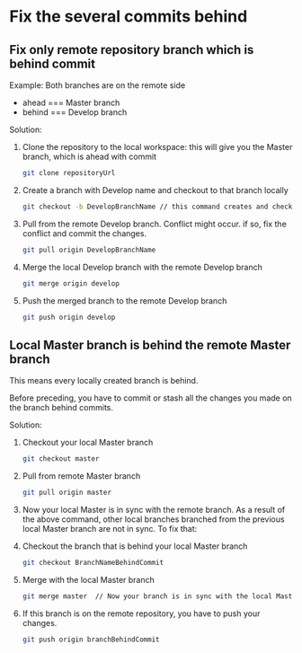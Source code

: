 # Fix the several commits behind

## Fix only remote repository branch which is behind commit

Example: Both branches are on the remote side

- ahead === Master branch
- behind === Develop branch

Solution:

1. Clone the repository to the local workspace: this will give you the Master branch, which is ahead with commit

    ```bash
    git clone repositoryUrl
    ```

2. Create a branch with Develop name and checkout to that branch locally

    ```bash
    git checkout -b DevelopBranchName // this command creates and checkout the branch
    ```

3. Pull from the remote Develop branch. Conflict might occur. if so, fix the conflict and commit the changes.

    ```bash
    git pull origin DevelopBranchName
    ```

4. Merge the local Develop branch with the remote Develop branch

    ```bash
    git merge origin develop
    ```

5. Push the merged branch to the remote Develop branch

    ```bash
    git push origin develop
    ```

## Local Master branch is behind the remote Master branch

This means every locally created branch is behind.

Before preceding, you have to commit or stash all the changes you made on the branch behind commits.

Solution:

1. Checkout your local Master branch

    ```bash
    git checkout master
    ```

2. Pull from remote Master branch

    ```bash
    git pull origin master
    ```

3. Now your local Master is in sync with the remote branch. As a result of the above command, other local branches branched from the previous local Master branch are not in sync. To fix that:

4. Checkout the branch that is behind your local Master branch

    ```bash
    git checkout BranchNameBehindCommit
    ```

5. Merge with the local Master branch

    ```bash
    git merge master  // Now your branch is in sync with the local Master branch
    ```

6. If this branch is on the remote repository, you have to push your changes.

    ```bash
    git push origin branchBehindCommit
    ```
